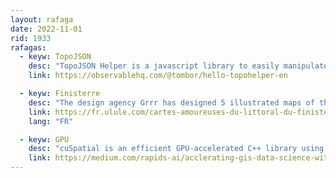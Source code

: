 ```yaml
---
layout: rafaga
date: 2022-11-01
rid: 1933
rafagas:
  - keyw: TopoJSON
    desc: "TopoJSON Helper is a javascript library to easily manipulate topoJSON and apply operations from a geoJSON or a topoJSON"
    link: https://observablehq.com/@tombor/hello-topohelper-en

  - keyw: Finisterre
    desc: "The design agency Grrr has designed 5 illustrated maps of the coast of Finisterre that explain the history of this territory and have launched a campaign to collect money for printing them in poster format"
    link: https://fr.ulule.com/cartes-amoureuses-du-littoral-du-finistere/
    lang: "FR"

  - keyw: GPU
    desc: "cuSpatial is an efficient GPU-accelerated C++ library using NVIDIA CUDA and RAPIDS cuDF that provides significant acceleration to the most common spatial and spatiotemporal GIS operations"
    link: https://medium.com/rapids-ai/acclerating-gis-data-science-with-rapids-cuspatial-and-gpus-fd012b27af0a
---
```

